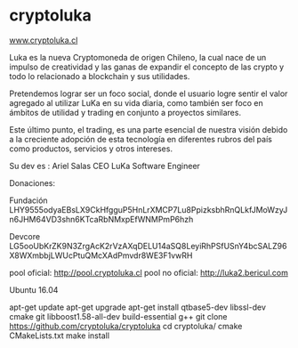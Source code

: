 # cryptoluka

www.cryptoluka.cl

Luka es la nueva Cryptomoneda de origen Chileno, la cual nace de un impulso de creatividad y las ganas de expandir el concepto de las crypto y todo lo relacionado a blockchain y sus utilidades.

Pretendemos lograr ser un foco social, donde el usuario logre sentir el valor agregado al utilizar LuKa en su vida diaria, como también ser foco en ámbitos de utilidad y trading en conjunto a proyectos similares.

Este último punto, el trading, es una parte esencial de nuestra visión debido a la creciente adopción de esta tecnología en diferentes rubros del país como productos, servicios y otros intereses.


Su dev es :
Ariel Salas CEO LuKa
Software Engineer

Donaciones: 

Fundación
LHY9555odyaEBsLX9CkHfgguP5HnLrXMCP7Lu8PpizksbhRnQLkfJMoWzyJn6JHM64VD3shn6KTcaRbNMxpEfWNMPmP6hzh

Devcore
LG5ooUbKrZK9N3ZrgAcK2rVzAXqDELU14aSQ8LeyiRhPSfUSnY4bcSALZ96X8WXmbbjLWUcPtuQMcXAdPmvdr8WE3F1vwRH

pool oficial: http://pool.cryptoluka.cl
pool no oficial: http://luka2.bericul.com

Ubuntu 16.04

 apt-get update
 apt-get upgrade
 apt-get install  qtbase5-dev libssl-dev cmake git libboost1.58-all-dev build-essential g++
 git clone https://github.com/cryptoluka/cryptoluka
 cd cryptoluka/
 cmake CMakeLists.txt
 make install
